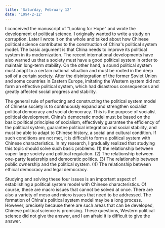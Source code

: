 ```yaml
---
title: 'Saturday, February 12'
date: '1994-2-12'
---
```

I conceived the manuscript of "Looking for Hope" and wrote the development of political science. I originally wanted to write a study on corruption. Later I wrote it on the whole and talked about how Chinese political science contributes to the construction of China's political system model. The basic argument is that China needs to improve its political system in its modernization. The recent international developments have also warned us that a society must have a good political system in order to maintain long-term stability. On the other hand, a sound political system must adapt to a certain national situation and must be rooted in the deep soil of a certain society. After the disintegration of the former Soviet Union and some countries in Eastern Europe, imitating the Western system did not form an effective political system, which had disastrous consequences and greatly affected social progress and stability.

The general rule of perfecting and constructing the political system model of Chinese society is to continuously expand and strengthen socialist political democracy and social democracy. This is the purpose of socialist political development. China's democratic model must be based on the basic political principles of socialism, effectively guarantee the efficiency of the political system, guarantee political integration and social stability, and must be able to adapt to Chinese history, a social and cultural condition. If such conditions are not met, it is difficult to form a political system with Chinese characteristics. In my research, I gradually realized that studying this topic should solve such basic problems: (1) the relationship between super-large society and political regulation. (2) The relationship between one-party leadership and democratic politics. (3) The relationship between public ownership and the political system. (4) The relationship between ethical democracy and legal democracy.

Studying and solving these four issues is an important aspect of establishing a political system model with Chinese characteristics. Of course, these are macro issues that cannot be solved at once. There are also a variety of meso and micro issues that need to be addressed. The formation of China's political system model may be a long process. However, precisely because there are such areas that can be developed, Chinese political science is promising. These questions, Western political science did not give the answer, and I am afraid it is difficult to give the answer.